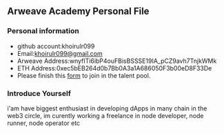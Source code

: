 ## Arweave Academy Personal File

### Personal information

- github account:khoirulr099
- Email:khoirulr099@gmail.com
- Arweave Address:wnyfITi6ibP4ouFBisBSSSE19IA_pCZ9avh7TnjkWMk
- ETH Address:0xec5bEB264d0b7Bb0A3a1A686050F3b00eD8F33De
- Please finish this [form](https://docs.google.com/forms/d/e/1FAIpQLSfWA5fIIcBgmRppm3jNz5vmf9Mai_QMVil-2pO4r7YKn_Zhtw/viewform?usp=sf_link) to join in the talent pool.

### Introduce Yourself
 i'am have biggest enthusiast in developing dApps in many chain in the web3 circle, im curently working a freelance in node developer, node runner, node operator etc
